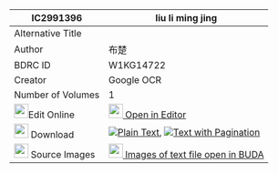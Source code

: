 |IC2991396|liu li ming jing 
| --- | --- 
|Alternative Title |
|Author| 布楚
|BDRC ID | W1KG14722
|Creator | Google OCR
|Number of Volumes| 1
|<img width="25" src="https://img.icons8.com/color/25/000000/edit-property.png">Edit Online| [<img width="25" src="https://avatars.githubusercontent.com/u/45091458?s=200&v=4"> Open in Editor](http://editor.openpecha.org/IC2991396)
|<img width="25" src="https://img.icons8.com/fluent/48/000000/download-2.png"/>  Download | [![](https://img.icons8.com/color/20/000000/txt.png)Plain Text](https://github.com/Openpecha/IC2991396/releases/download/v1/liu_li_ming_jing_plain_IC2991396.zip), [![](https://img.icons8.com/color/20/000000/txt.png)Text with Pagination](https://github.com/Openpecha/IC2991396/releases/download/v1/liu_li_ming_jing_pages_IC2991396.zip)
|<img width="25" src="https://img.icons8.com/plasticine/100/000000/pictures-folder.png"/>  Source Images | [<img width="25" src="https://library.bdrc.io/icons/BUDA-small.svg"> Images of text file open in BUDA](https://library.bdrc.io/show/bdr:W1KG14722)